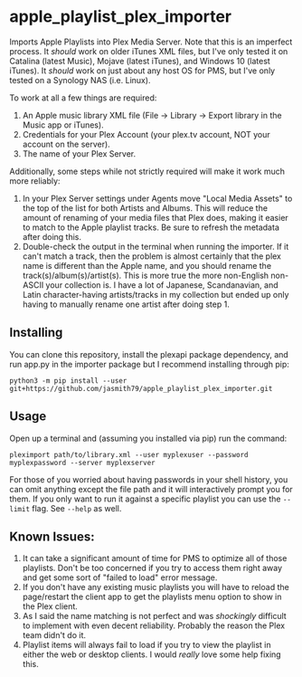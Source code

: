 # apple_playlist_plex_importer

Imports Apple Playlists into Plex Media Server. Note that this is an imperfect process. It *should* work on older iTunes XML files, but I've only tested it on Catalina (latest Music), Mojave (latest iTunes), and Windows 10 (latest iTunes). It *should* work on just about any host OS for PMS, but I've only tested on a Synology NAS (i.e. Linux).

To work at all a few things are required:

1. An Apple music library XML file (File -> Library -> Export library in the Music app or iTunes).
2. Credentials for your Plex Account (your plex.tv account, NOT your account on the server).
3. The name of your Plex Server.

Additionally, some steps while not strictly required will make it work much more reliably:

1. In your Plex Server settings under Agents move "Local Media Assets" to the top of the list for both Artists and Albums. This will reduce the amount of renaming of your media files that Plex does, making it easier to match to the Apple playlist tracks. Be sure to refresh the metadata after doing this.
2. Double-check the output in the terminal when running the importer. If it can't match a track, then the problem is almost certainly that the plex name is different than the Apple name, and you should rename the track(s)/album(s)/artist(s). This is more true the more non-English non-ASCII your collection is. I have a lot of Japanese, Scandanavian, and Latin character-having artists/tracks in my collection but ended up only having to manually rename one artist after doing step 1.

## Installing

You can clone this repository, install the plexapi package dependency, and run app.py in the importer package but I recommend installing through pip:

```
python3 -m pip install --user git+https://github.com/jasmith79/apple_playlist_plex_importer.git
```

## Usage

Open up a terminal and (assuming you installed via pip) run the command:

```
pleximport path/to/library.xml --user myplexuser --password myplexpassword --server myplexserver
```

For those of you worried about having passwords in your shell history, you can omit anything except the file path and it will interactively prompt you for them. If you only want to run it against a specific playlist you can use the `--limit` flag. See `--help` as well.

## Known Issues:

1. It can take a significant amount of time for PMS to optimize all of those playlists. Don't be too concerned if you try to access them right away and get some sort of "failed to load" error message.
2. If you don't have any existing music playlists you will have to reload the page/restart the client app to get the playlists menu option to show in the Plex client.
3. As I said the name matching is not perfect and was *shockingly* difficult to implement with even decent reliability. Probably the reason the Plex team didn't do it.
4. Playlist items will always fail to load if you try to view the playlist in either the web or desktop clients. I would *really* love some help fixing this.
